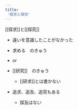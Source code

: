 ```yaml
---
title:
 '探求と探究'
---
```


[[探求]]と[[探究]]
- 違いを意識したことがなかった

- 求める　のきゅう
- or
- [[研究]]　のきゅう
    - [[研求]]とは書かない


- 追求、追及、追究もある
    - 探及はない
